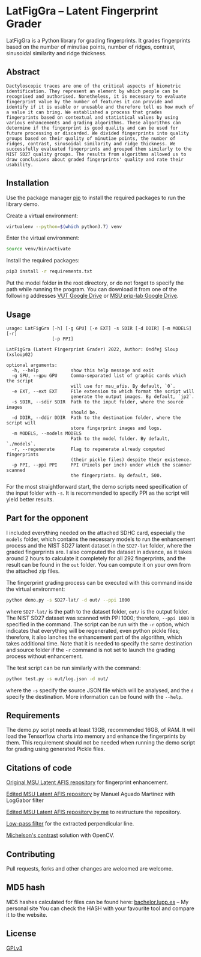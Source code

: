 # LatFigGra – Latent Fingerprint Grader

LatFigGra is a Python library for grading fingerprints. It grades fingerprints based on the number of minutiae points, number of ridges, contrast, sinusoidal similarity and ridge thickness.

## Abstract
    Dactyloscopic traces are one of the critical aspects of biometric identification. They represent an element by which people can be recognised and authorised. Nonetheless, it is necessary to evaluate fingerprint value by the number of features it can provide and identify if it is usable or unusable and therefore tell us how much of a value it can bring. We established a process that grades fingerprints based on contextual and statistical values by using various enhancements and grading algorithms. These algorithms can determine if the fingerprint is good quality and can be used for future processing or discarded. We divided fingerprints into quality groups based on their quality of minutiae points, the number of ridges, contrast, sinusoidal similarity and ridge thickness. We successfully evaluated fingerprints and grouped them similarly to the NIST SD27 quality groups. The results from algorithms allowed us to draw conclusions about graded fingerprints' quality and rate their usability.

## Installation 

Use the package manager [pip](https://pip.pypa.io/en/stable/) to install the required packages to run the library demo.

Create a virtual environment:
```bash
virtualenv --python=$(which python3.7) venv
```
Enter the virtual environment:
```bash
source venv/bin/activate
```
Install the required packages:
```bash
pip3 install -r requirements.txt
```
Put the model folder in the root directory, or do not forget to specify the path while running the program. You can download it from one of the following addresses [VUT Google Drive](https://drive.google.com/drive/folders/1QUJu4xwiIpOCbsu2zc5goLL8_UXD3ua3?usp=sharing) or [MSU prip-lab Google Drive](https://drive.google.com/drive/folders/1QUJu4xwiIpOCbsu2zc5goLL8_UXD3ua3?usp=sharing).

## Usage

```
usage: LatFigGra [-h] [-g GPU] [-e EXT] -s SDIR [-d DDIR] [-m MODELS] [-r]
                 [-p PPI]

LatFigGra (Latent Fingerprint Grader) 2022, Author: Ondřej Sloup (xsloup02)

optional arguments:
  -h, --help            show this help message and exit
  -g GPU, --gpu GPU     Comma-separated list of graphic cards which the script
                        will use for msu_afis. By default, `0`.
  -e EXT, --ext EXT     File extension to which format the script will
                        generate the output images. By default, `jp2`.
  -s SDIR, --sdir SDIR  Path to the input folder, where the source images
                        should be.
  -d DDIR, --ddir DDIR  Path to the destination folder, where the script will
                        store fingerprint images and logs.
  -m MODELS, --models MODELS
                        Path to the model folder. By default, `./models`.
  -r, --regenerate      Flag to regenerate already computed fingerprints
                        (their pickle files) despite their existence.
  -p PPI, --ppi PPI     PPI (Pixels per inch) under which the scanner scanned
                        the fingerprints. By default, 500.
```
For the most straightforward start, the demo scripts need specification of the input folder with `-s`. It is recommended to specify PPI as the script will yield better results.

## Part for the opponent
I included everything needed on the attached SDHC card, especially the `models` folder, which contains the necessary models to run the 
enhancement process and the NIST SD27 latent dataset in the `SD27-lat` folder, where the graded fingerprints are. I also computed the
dataset in advance, as it takes around 2 hours to calculate it completely for all 292 fingerprints, and the result can be found in 
the `out` folder. You can compute it on your own from the attached zip files.

The fingerprint grading process can be executed with this command inside the virtual environment:
```bash
python demo.py -s SD27-lat/ -d out/ --ppi 1000 
```
where `SD27-lat/` is the path to the dataset folder, `out/` is the output folder. The NIST SD27 dataset was scanned with PPI 1000; therefore, `--ppi 1000` is specified in the command. The script can be run with the `-r` option, which indicates that everything will be regenerated, even python pickle files; therefore, it also lanches the enhancement part of the algorithm, which takes additional time. Note that it is needed to specify the same destination and source folder if the `-r` command is not set to launch the grading process without enhancement.

The test script can be run similarly with the command:
```bash
python test.py -s out/log.json -d out/
```
where the `-s` specify the source JSON file which will be analysed, and the `d` specify the destination. More information
can be found with the `--help`.

## Requirements
The demo.py script needs at least 13GB, recommended 16GB, of RAM. It will load the Tensorflow charts into memory and enhance the fingerprints by them. This requirement should not be needed when running the demo script for grading using generated Pickle files.

## Citations of code

[Original MSU Latent AFIS repository](https://github.com/prip-lab/MSU-LatentAFIS) for fingerprint enhancement.

[Edited MSU Latent AFIS repository](https://github.com/manuelaguadomtz/MSU-LatentAFIS) by Manuel Aguado Martinez with LogGabor filter

[Edited MSU Latent AFIS repository by me](https://github.com/Lupphes/MSU-LatentAFIS) to restructure the repository.

[Low-pass filter](https://github.com/guillaume-chevalier/filtering-stft-and-laplace-transform) for the extracted perpendicular line.

[Michelson's contrast](https://stackoverflow.com/questions/57256159/how-extract-contrast-level-of-a-photo-opencv) solution with OpenCV.


## Contributing
Pull requests, forks and other changes are welcomed are welcome.

## MD5 hash
MD5 hashes calculated for files can be found here:
[bachelor.lupp.es](https://bachelor.lupp.es/) – My personal site
You can check the HASH with your favourite tool and compare it to the website.


## License
[GPLv3](https://choosealicense.com/licenses/gpl-3.0/)